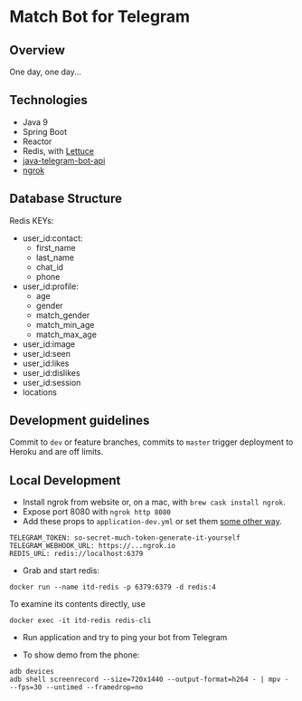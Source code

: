 # Match Bot for Telegram

## Overview

One day, one day...

## Technologies

- Java 9
- Spring Boot
- Reactor
- Redis, with [Lettuce](https://lettuce.io/core/release/reference/)
- [java-telegram-bot-api](https://github.com/pengrad/java-telegram-bot-api)
- [ngrok](https://ngrok.com/)

## Database Structure

Redis KEYs:

- user_id:contact:
    - first_name
    - last_name
    - chat_id
    - phone
- user_id:profile:
    - age
    - gender
    - match_gender
    - match_min_age
    - match_max_age
- user_id:image
- user_id:seen
- user_id:likes
- user_id:dislikes
- user_id:session
- locations

## Development guidelines

Commit to `dev` or feature branches, commits to `master` trigger deployment to Heroku and are off limits.

## Local Development

- Install ngrok from website or, on a mac, with `brew cask install ngrok`.
- Expose port 8080 with `ngrok http 8080`
- Add these props to `application-dev.yml` or set them
[some other way](https://docs.spring.io/spring-boot/docs/current/reference/html/boot-features-external-config.html).
```
TELEGRAM_TOKEN: so-secret-much-token-generate-it-yourself
TELEGRAM_WEBHOOK_URL: https://...ngrok.io
REDIS_URL: redis://localhost:6379
```
- Grab and start redis:
```
docker run --name itd-redis -p 6379:6379 -d redis:4
```

To examine its contents directly, use
```
docker exec -it itd-redis redis-cli
```

- Run application and try to ping your bot from Telegram

- To show demo from the phone:
```
adb devices
adb shell screenrecord --size=720x1440 --output-format=h264 - | mpv - --fps=30 --untimed --framedrop=no
```